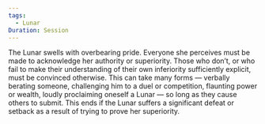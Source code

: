 ```yaml
---
tags:
  - Lunar
Duration: Session
---
```

The Lunar swells with overbearing pride. Everyone she perceives must be made to acknowledge her authority or superiority. Those who don’t, or who fail to make their understanding of their own inferiority sufficiently explicit, must be convinced otherwise. This can take many forms — verbally berating someone, challenging him to a duel or competition, flaunting power or wealth, loudly proclaiming oneself a Lunar — so long as they cause others to submit.
This ends if the Lunar suffers a significant defeat or setback as a result of trying to prove her superiority.
